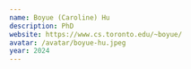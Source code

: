 ```yaml
---
name: Boyue (Caroline) Hu
description: PhD
website: https://www.cs.toronto.edu/~boyue/
avatar: /avatar/boyue-hu.jpeg
year: 2024
---
```

